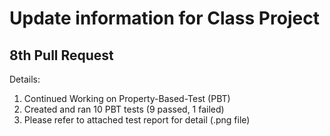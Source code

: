 # Update information for Class Project

## 8th Pull Request

Details:

1. Continued Working on Property-Based-Test (PBT)
2. Created and ran 10 PBT tests (9 passed, 1 failed)
3. Please refer to attached test report for detail (.png file)
